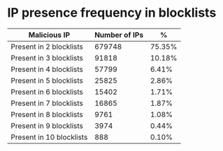 # IP presence frequency in blocklists
| Malicious IP | Number of IPs | % |
|----|----|----|
| Present in 2 blocklists | 679748 | 75.35% |
| Present in 3 blocklists | 91818 | 10.18% |
| Present in 4 blocklists | 57799 | 6.41% |
| Present in 5 blocklists | 25825 | 2.86% |
| Present in 6 blocklists | 15402 | 1.71% |
| Present in 7 blocklists | 16865 | 1.87% |
| Present in 8 blocklists | 9761 | 1.08% |
| Present in 9 blocklists | 3974 | 0.44% |
| Present in 10 blocklists | 888 | 0.10% |
